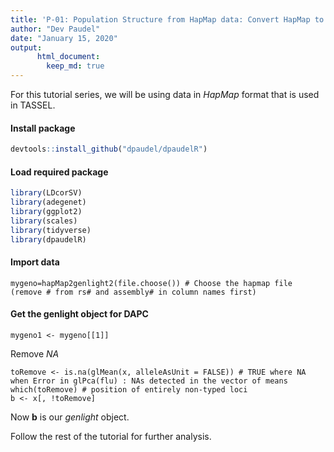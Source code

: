 ```yaml
---
title: 'P-01: Population Structure from HapMap data: Convert HapMap to genlight object'
author: "Dev Paudel"
date: "January 15, 2020"
output:
      html_document:
        keep_md: true
---
```


For this tutorial series, we will be using data in _HapMap_ format that is used in TASSEL. 

#### Install package

```r
devtools::install_github("dpaudel/dpaudelR") 
```

#### Load required package

```r
library(LDcorSV)
library(adegenet)
library(ggplot2)
library(scales)
library(tidyverse)
library(dpaudelR)
```

#### Import data
```
mygeno=hapMap2genlight2(file.choose()) # Choose the hapmap file (remove # from rs# and assembly# in column names first)
```

#### Get the genlight object for DAPC
```
mygeno1 <- mygeno[[1]]
```
Remove _NA_

```
toRemove <- is.na(glMean(x, alleleAsUnit = FALSE)) # TRUE where NA when Error in glPca(flu) : NAs detected in the vector of means
which(toRemove) # position of entirely non-typed loci
b <- x[, !toRemove]
```

Now __b__ is our _genlight_ object.

Follow the rest of the tutorial for further analysis.


